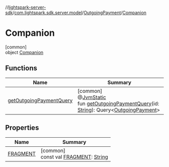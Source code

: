 //[lightspark-server-sdk](../../../../index.md)/[com.lightspark.sdk.server.model](../../index.md)/[OutgoingPayment](../index.md)/[Companion](index.md)

# Companion

[common]\
object [Companion](index.md)

## Functions

| Name | Summary |
|---|---|
| [getOutgoingPaymentQuery](get-outgoing-payment-query.md) | [common]<br>@[JvmStatic](https://kotlinlang.org/api/latest/jvm/stdlib/kotlin.jvm/-jvm-static/index.html)<br>fun [getOutgoingPaymentQuery](get-outgoing-payment-query.md)(id: [String](https://kotlinlang.org/api/latest/jvm/stdlib/kotlin/-string/index.html)): Query&lt;[OutgoingPayment](../index.md)&gt; |

## Properties

| Name | Summary |
|---|---|
| [FRAGMENT](-f-r-a-g-m-e-n-t.md) | [common]<br>const val [FRAGMENT](-f-r-a-g-m-e-n-t.md): [String](https://kotlinlang.org/api/latest/jvm/stdlib/kotlin/-string/index.html) |
